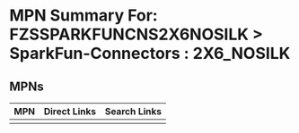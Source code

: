 



# MPN Summary For: FZSSPARKFUNCNS2X6NOSILK > SparkFun-Connectors : 2X6_NOSILK

## MPNs
  

|MPN|Direct Links|Search Links|
| :--- | :--- | :--- |
||||
